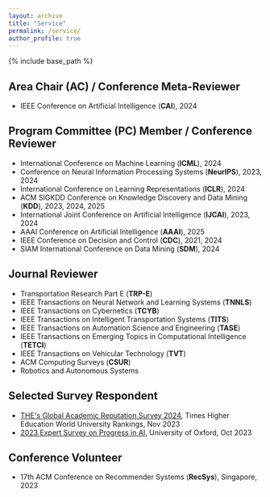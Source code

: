```yaml
---
layout: archive
title: "Service"
permalink: /service/
author_profile: true
---
```


{% include base_path %}

## Area Chair (AC) / Conference Meta-Reviewer
- IEEE Conference on Artificial Intelligence (**CAI**), 2024

## Program Committee (PC) Member / Conference Reviewer
- International Conference on Machine Learning (**ICML**), 2024
- Conference on Neural Information Processing Systems (**NeurIPS**), 2023, 2024
- International Conference on Learning Representations (**ICLR**), 2024
- ACM SIGKDD Conference on Knowledge Discovery and Data Mining (**KDD**), 2023, 2024, 2025
- International Joint Conference on Artificial Intelligence (**IJCAI**), 2023, 2024
- AAAI Conference on Artificial Intelligence (**AAAI**), 2025
- IEEE Conference on Decision and Control (**CDC**), 2021, 2024
- SIAM International Conference on Data Mining (**SDM**), 2024

## Journal Reviewer
- Transportation Research Part E (**TRP-E**)
- IEEE Transactions on Neural Network and Learning Systems (**TNNLS**)
- IEEE Transactions on Cybernetics (**TCYB**)
- IEEE Transactions on Intelligent Transportation Systems (**TITS**)
- IEEE Transactions on Automation Science and Engineering (**TASE**)
- IEEE Transactions on Emerging Topics in Computational Intelligence (**TETCI**)
- IEEE Transactions on Vehicular Technology (**TVT**)
- ACM Computing Surveys (**CSUR**)
- Robotics and Autonomous Systems

## Selected Survey Respondent
- [THE's Global Academic Reputation Survey 2024](https://www.timeshighereducation.com/world-university-rankings/global-academic-reputation-survey-2024-launching-soon), Times Higher Education World University Rankings, Nov 2023
- [2023 Expert Survey on Progress in AI](https://wiki.aiimpacts.org/ai_timelines/predictions_of_human-level_ai_timelines/ai_timeline_surveys/2023_expert_survey_on_progress_in_ai), University of Oxford, Oct 2023

## Conference Volunteer
- 17th ACM Conference on Recommender Systems (**RecSys**), Singapore, 2023
